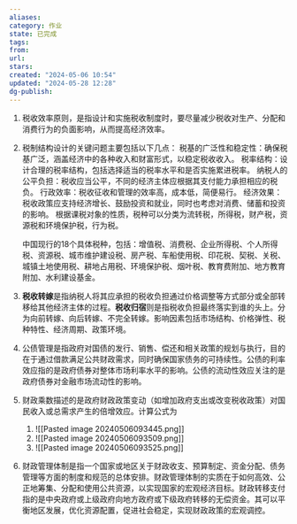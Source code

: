 ```yaml
---
aliases: 
category: 作业
state: 已完成
tags: 
from: 
url: 
stars: 
created: "2024-05-06 10:54"
updated: "2024-05-28 12:28"
dg-publish: 
---
```

1. 税收效率原则，是指设计和实施税收制度时，要尽量减少税收对生产、分配和消费行为的负面影响，从而提高经济效率。
2. 税制结构设计的关键问题主要包括以下几点：
    税基的广泛性和稳定性：确保税基广泛，涵盖经济中的各种收入和财富形式，以稳定税收收入。
    税率结构：设计合理的税率结构，包括选择适当的税率水平和是否实施累进税率。
    纳税人的公平负担：税收应当公平，不同的经济主体应根据其支付能力承担相应的税负。
    行政效率：税收征收和管理的效率高，成本低，简便易行。
    经济效果：税收政策应支持经济增长、鼓励投资和就业，同时也考虑对消费、储蓄和投资的影响。
    根据课税对象的性质，税种可以分类为流转税，所得税，财产税，资源税和环境保护税，行为税。
    
    中国现行的18个具体税种，包括：增值税、消费税、企业所得税、个人所得税、资源税、城市维护建设税、房产税、车船使用税、印花税、契税、关税、城镇土地使用税、耕地占用税、环境保护税、烟叶税、教育费附加、地方教育附加、水利建设基金。
3. **税收转嫁**是指纳税人将其应承担的税收负担通过价格调整等方式部分或全部转移给其他经济主体的过程。**税收归宿**则是指税收负担最终落实到谁的头上。分为向前转嫁、向后转嫁、不完全转嫁。影响因素包括市场结构、价格弹性、税种特性、经济周期、政策环境。
4. 公债管理是指政府对国债的发行、销售、偿还和相关政策的规划与执行，目的在于通过借款满足公共财政需求，同时确保国家债务的可持续性。公债的利率效应指的是政府债券对整体市场利率水平的影响。公债的流动性效应关注的是政府债券对金融市场流动性的影响。
5. 财政乘数描述的是政府财政政策变动（如增加政府支出或改变税收政策）对国民收入或总需求产生的倍增效应。计算公式为
	1. ![[Pasted image 20240506093445.png]]
	2. ![[Pasted image 20240506093509.png]]
	3. ![[Pasted image 20240506093525.png]]
6. 财政管理体制是指一个国家或地区关于财政收支、预算制定、资金分配、债务管理等方面的制度和规范的总体安排。财政管理体制的实质在于如何高效、公正地筹集、分配和使用公共资源，以实现国家的宏观经济目标。财政转移支付指的是中央政府或上级政府向地方政府或下级政府转移的无偿资金。其可以平衡地区发展，优化资源配置，促进社会稳定，实现财政政策的宏观调控。